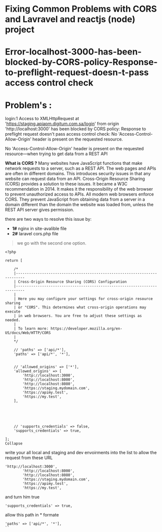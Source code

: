 <H1>Fixing Common Problems with CORS and Lavravel and reactjs (node) project</H1>

# Error-localhost-3000-has-been-blocked-by-CORS-policy-Response-to-preflight-request-doesn-t-pass access control check

# Problem's :

login:1 Access to XMLHttpRequest at  'https://staging.apiapm.digitum.com.sa/login' 
from origin  'http://localhost:3000' has been blocked by CORS policy: 
Response to preflight request doesn't pass access control check: No 'Access-Control-Allow-Origin' header is present on the requested resource.

No 'Access-Control-Allow-Origin' header is present on the requested resource—when trying to get data from a REST API

**What is CORS ?**
Many websites have JavaScript functions that make network requests to a server, such as a REST API. The web pages and APIs are often in different domains.
This introduces security issues in that any website can request data from an API. Cross-Origin Resource Sharing (CORS) provides a solution to these issues.
It became a W3C recommendation in 2014. It makes it the responsibility of the web browser to prevent unauthorized access to APIs. 
All modern web browsers enforce CORS. They prevent JavaScript from obtaining data from a server in a domain different than the domain the website was loaded from, 
unless the REST API server gives permission.

there are two ways to resolve this issue by:
- **1#** nginx in site-avalible file
- **2#** laravel cors.php file
>we go with the second one option.
```
<?php

return [

    /*
    |--------------------------------------------------------------------------
    | Cross-Origin Resource Sharing (CORS) Configuration
    |--------------------------------------------------------------------------
    |
    | Here you may configure your settings for cross-origin resource sharing
    | or "CORS". This determines what cross-origin operations may execute
    | in web browsers. You are free to adjust these settings as needed.
    |
    | To learn more: https://developer.mozilla.org/en-US/docs/Web/HTTP/CORS
    |
    */

    // 'paths' => ['api/*'],
    'paths' => ['api/*', '*'],


    // 'allowed_origins' => ['*'],
    'allowed_origins' => [
        'http://localhost:3000',
        'http://localhost:8000',
        'http://localhost:8080',
        'https://staging.mydomain.com',
        'https://apimy.test',
        'https://my.test',
    ],





    // 'supports_credentials' => false,
    'supports_credentials' => true,

];
Collapse

```
write your all local and staging and dev envoirments into the list to allow the request from these URL
```
'http://localhost:3000',
        'http://localhost:8000',
        'http://localhost:8080',
        'https://staging.mydomain.com',
        'https://apimy.test',
        'https://my.test',
```
and turn him true
```
'supports_credentials' => true,
```
allow this path in * formate
```
'paths' => ['api/*', '*'],
``

 
